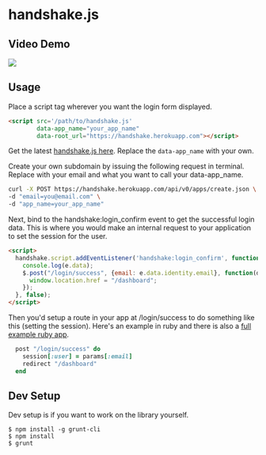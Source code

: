 # handshake.js

## Video Demo

[![](https://raw.github.com/scottmotte/handshake-js/master/handshake-vimeo.png)](https://vimeo.com/77449937)

## Usage

Place a script tag wherever you want the login form displayed.  

```html
<script src='/path/to/handshake.js' 
        data-app_name="your_app_name" 
        data-root_url="https://handshake.herokuapp.com"></script>
```

Get the latest [handshake.js here](https://github.com/scottmotte/handshake-js/blob/master/build/handshake.js). Replace the `data-app_name` with your own.

Create your own subdomain by issuing the following request in terminal. Replace with your email and what you want to call your data-app_name.

```bash
curl -X POST https://handshake.herokuapp.com/api/v0/apps/create.json \
-d "email=you@email.com" \
-d "app_name=your_app_name"
```

Next, bind to the handshake:login_confirm event to get the successful login data. This is where you would make an internal request to your application to set the session for the user.

```html
<script>
  handshake.script.addEventListener('handshake:login_confirm', function(e) {
    console.log(e.data);
    $.post("/login/success", {email: e.data.identity.email}, function(data) {
      window.location.href = "/dashboard";
    });    
  }, false); 
</script>
```

Then you'd setup a route in your app at /login/success to do something like this (setting the session). Here's an example in ruby and there is also a [full example ruby app](https://github.com/scottmotte/handshake-example-ruby).

```ruby
  post "/login/success" do
    session[:user] = params[:email]
    redirect "/dashboard"
  end
```

## Dev Setup

Dev setup is if you want to work on the library yourself.

```
$ npm install -g grunt-cli
$ npm install
$ grunt
```
